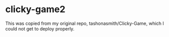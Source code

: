 # clicky-game2

This was copied from my original repo, tashonasmith/Clicky-Game, which I could not get to deploy properly.
